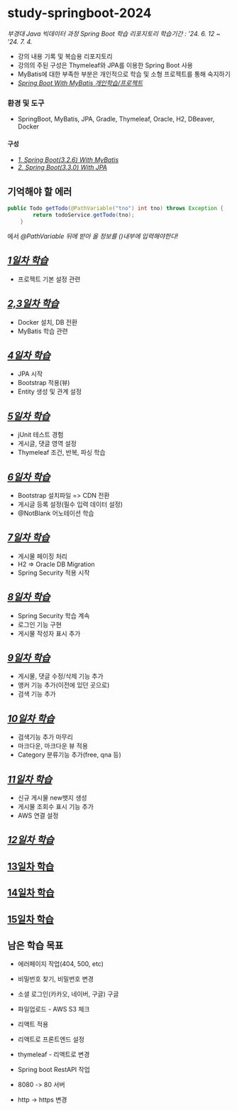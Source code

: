 # study-springboot-2024
_부경대 Java 빅데이터 과정 Spring Boot 학습 리포지토리_
_학습기간 : '24. 6. 12 ~ '24. 7. 4._

- 강의 내용 기록 및 복습용 리포지토리
- 강의의 주된 구성은 Thymeleaf와 JPA를 이용한 Spring Boot 사용
- MyBatis에 대한 부족한 부분은 개인적으로 학습 및 소형 프로젝트를 통해 숙지하기
- _[Spring Boot With MyBatis 개인학습/프로젝트](https://github.com/Koeyh/practice-SpringBoot)_

### 환경 및 도구
- SpringBoot, MyBatis, JPA, Gradle, Thymeleaf, Oracle, H2, DBeaver, Docker

#### 구성
- _[1. Spring Boot(3.2.6) With MyBatis](https://github.com/Koeyh/study-springboot-2024/tree/main/spring02)_
- _[2. Spring Boot(3.3.0) With JPA](https://github.com/Koeyh/study-springboot-2024/tree/main/spring03/backboard)_

## 기억해야 할 에러
```java
public Todo getTodo(@PathVariable("tno") int tno) throws Exception {
        return todoService.getTodo(tno);
    }
```
에서 _@PathVariable 뒤에 받아 올 정보를 ()내부에 입력해야한다!_

## ***[1일차 학습](https://github.com/Koeyh/study-springboot-2024/blob/main/Day01.md)***
- 프로젝트 기본 설정 관련

## ***[2,3일차 학습](https://github.com/Koeyh/study-springboot-2024/blob/main/Day0203.md)***
- Docker 설치, DB 전환
- MyBatis 학습 관련

## ***[4일차 학습](https://github.com/Koeyh/study-springboot-2024/blob/main/Day04.md)***
- JPA 시작
- Bootstrap 적용(뷰)
- Entity 생성 및 관계 설정
  
## ***[5일차 학습](https://github.com/Koeyh/study-springboot-2024/blob/main/Day05.md)***
- jUnit 테스트 경험
- 게시글, 댓글 영역 설정
- Thymeleaf 조건, 반복, 파싱 학습
  
## ***[6일차 학습](https://github.com/Koeyh/study-springboot-2024/blob/main/Day06.md)***
- Bootstrap 설치파일 => CDN 전환
- 게시글 등록 설정(필수 입력 데이터 설정)
- @NotBlank 어노테이션 학습

## ***[7일차 학습](https://github.com/Koeyh/study-springboot-2024/blob/main/Day07.md)***
- 게시물 페이징 처리
- H2 => Oracle DB Migration
- Spring Security 적용 시작

## ***[8일차 학습](https://github.com/Koeyh/study-springboot-2024/blob/main/Day08.md)***
- Spring Security 학습 계속
- 로그인 기능 구현
- 게시물 작성자 표시 추가

## ***[9일차 학습](https://github.com/Koeyh/study-springboot-2024/blob/main/Day09.md)***
- 게시물, 댓글 수정/삭제 기능 추가
- 앵커 기능 추가(이전에 있던 곳으로)
- 검색 기능 추가

## ***[10일차 학습](https://github.com/Koeyh/study-springboot-2024/blob/main/Day10.md)***
- 검색기능 추가 마무리
- 마크다운, 마크다운 뷰 적용
- Category 분류기능 추가(free, qna 등)

## ***[11일차 학습](https://github.com/Koeyh/study-springboot-2024/blob/main/Day11.md)***
- 신규 게시물 new뱃지 생성
- 게시물 조회수 표시 기능 추가
- AWS 연결 설정

## ***[12일차 학습](https://github.com/Koeyh/study-springboot-2024/blob/main/Day12.md)***

## [13일차 학습](https://github.com/Koeyh/study-springboot-2024/blob/main/Day13.md)

## [14일차 학습](https://github.com/Koeyh/study-springboot-2024/blob/main/Day14.md)

## [15일차 학습](https://github.com/Koeyh/study-springboot-2024/blob/main/Day15.md)



## 남은 학습 목표

- 에러페이지 작업(404, 500, etc)
- 비밀번호 찾기, 비밀번호 변경
- 소셜 로그인(카카오, 네이버, 구글) 구글
- 파일업로드 - AWS S3 체크


- 리액트 적용
- 리액트로 프론트엔드 설정
- thymeleaf - 리액트로 변경
- Spring boot RestAPI 작업

- 8080 -> 80 서버
- http -> https 변경	
